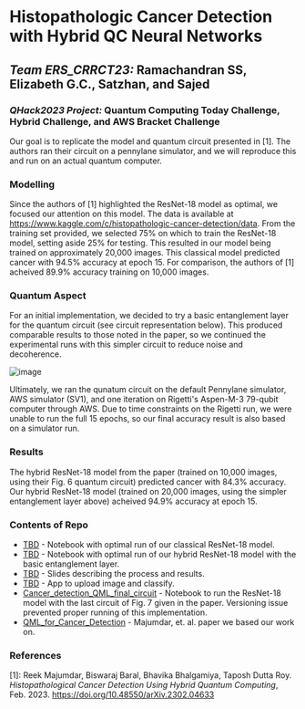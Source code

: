 # Histopathologic Cancer Detection with Hybrid QC Neural Networks
## _Team ERS_CRRCT23:_ Ramachandran SS, Elizabeth G.C., Satzhan, and Sajed
### _QHack2023 Project:_ Quantum Computing Today Challenge, Hybrid Challenge, and AWS Bracket Challenge

Our goal is to replicate the model and quantum circuit presented in [1]. The authors ran their circuit on a pennylane simulator, and we will reproduce this and run on an actual quantum computer.

### Modelling

Since the authors of [1] highlighted the ResNet-18 model as optimal, we focused our attention on this model. The data is available at https://www.kaggle.com/c/histopathologic-cancer-detection/data. From the training set provided, we selected 75% on which to train the ResNet-18 model, setting aside 25% for testing. This resulted in our model being trained on approximately 20,000 images. This classical model predicted cancer with 94.5% accuracy at epoch 15. For comparison, the authors of [1] acheived 89.9% accuracy training on 10,000 images.

### Quantum Aspect

For an initial implementation, we decided to try a basic entanglement layer for the quantum circuit (see circuit representation below). This produced comparable results to those noted in the paper, so we continued the experimental runs with this simpler circuit to reduce noise and decoherence.

![image](https://user-images.githubusercontent.com/38985481/221946903-f15758ba-d014-4304-8aa6-e5b09de15c89.png)

Ultimately, we ran the qunatum circuit on the default Pennylane simulator, AWS simulator (SV1), and one iteration on Rigetti's Aspen-M-3 79-qubit computer through AWS. Due to time constraints on the Rigetti run, we were unable to run the full 15 epochs, so our final accuracy result is also based on a simulator run.

### Results

The hybrid ResNet-18 model from the paper (trained on 10,000 images, using their Fig. 6 quantum circuit) predicted cancer with 84.3% accuracy. Our hybrid ResNet-18 model (trained on 20,000 images, using the simpler entanglement layer above) acheived 94.9% accuracy at epoch 15.

### Contents of Repo

* [TBD]() - Notebook with optimal run of our classical ResNet-18 model.
* [TBD]() - Notebook with optimal run of our hybrid ResNet-18 model with the basic entanglement layer.  
* [TBD]() - Slides describing the process and results.
* [TBD]() - App to upload image and classify.
* [Cancer_detection_QML_final_circuit](https://github.com/egrace479/ERS_CRRCT23/blob/main/Cancer_detection_QML%20_final_circuit.ipynb) - Notebook to run the ResNet-18 model with the last circuit of Fig. 7 given in the paper. Versioning issue prevented proper running of this implementation.
* [QML_for_Cancer_Detection](https://github.com/egrace479/ERS_CRRCT23/blob/main/QML_for_Cancer_Detection.pdf) - Majumdar, et. al. paper we based our work on.

### References

[1]: Reek Majumdar, Biswaraj Baral, Bhavika Bhalgamiya, Taposh Dutta Roy. _Histopathological Cancer Detection Using Hybrid Quantum Computing_, Feb. 2023. https://doi.org/10.48550/arXiv.2302.04633
